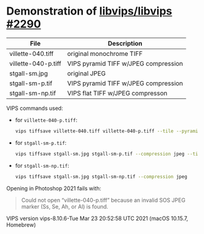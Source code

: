 # Demonstration of [libvips/libvips #2290](https://github.com/libvips/libvips/issues/2290)

| File                | Description                          |
| ---                 | ---                                  |
| villette-040.tiff   | original monochrome TIFF             |
| villette-040-p.tiff | VIPS pyramid TIFF w/JPEG compression |
| stgall-sm.jpg       | original JPEG                        |
| stgall-sm-p.tif     | VIPS pyramid TIFF w/JPEG compression |
| stgall-sm-np.tif    | VIPS flat TIFF w/JPEG compresson     |

VIPS commands used:

- for `villette-040-p.tiff`:

  ```sh
  vips tiffsave villette-040.tiff villette-040-p.tiff --tile --pyramid --compression jpeg --tile-width 256 --tile-height 256
  ```

- for `stgall-sm-p.tif`:

  ```sh
  vips tiffsave stgall-sm.jpg stgall-sm-p.tif --compression jpeg --tile --pyramid --tile-width 256 --tile-height 256
  ```

- for `stgall-sm-np.tif`:

  ```sh
  vips tiffsave stgall-sm.jpg stgall-sm-np.tif --compression jpeg
  ```

Opening in Photoshop 2021 fails with:

> Could not open “villette-040-p.tiff” because an invalid SOS JPEG marker
> (Ss, Se, Ah, or Al) is found.

VIPS version vips-8.10.6-Tue Mar 23 20:52:58 UTC 2021 (macOS 10.15.7, Homebrew)

